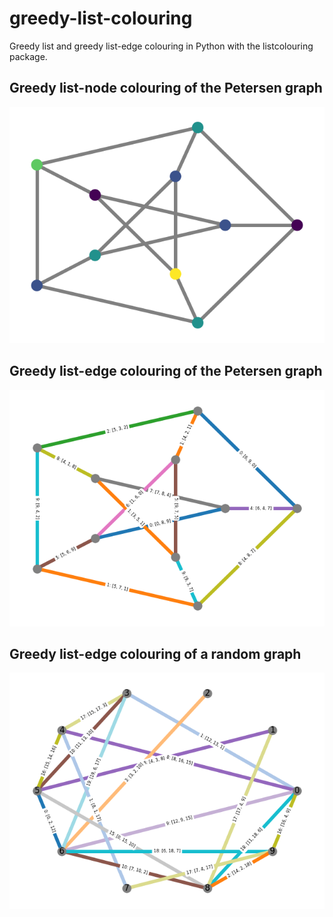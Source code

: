 # greedy-list-colouring

Greedy list and greedy list-edge colouring in Python with the listcolouring package.

## Greedy list-node colouring of the Petersen graph

![](png/petersen-shell-node.png)

## Greedy list-edge colouring of the Petersen graph

![](png/petersen-shell.png)

## Greedy list-edge colouring of a random graph

![](png/random-graph.png)

